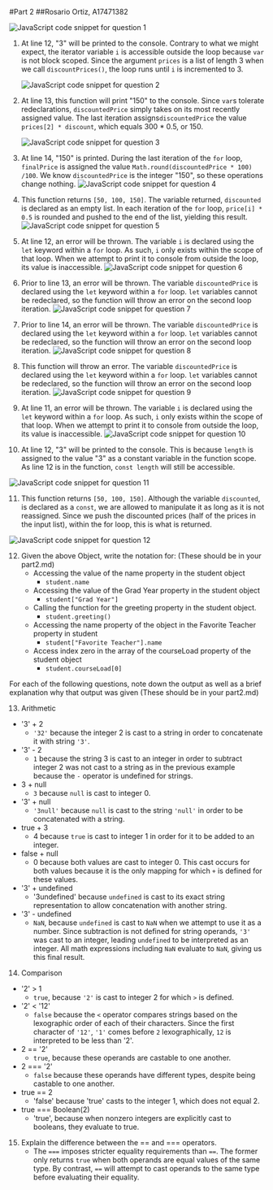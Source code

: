 #Part 2
##Rosario Ortiz, A17471382 

![JavaScript code snippet for question 1 ](images/lab4-part1b-q1.png)

1. At line 12, "3" will be printed to the console. Contrary to what we might expect, the iterator variable `i` is accessible outside the loop because `var` is not block scoped. Since the argument `prices` is a list of length 3 when we call `discountPrices()`, the loop runs until `i` is incremented to 3. 

    ![JavaScript code snippet for question 2](images/lab4-part1b-q2.png)

2. At line 13, this function will print "150" to the console. Since `var`s tolerate redeclarations, `discountedPrice` simply takes on its most recently assigned value. The last iteration assigns`discountedPrice` the value `prices[2] * discount`, which equals 300 * 0.5, or 150. 
   
   ![JavaScript code snippet for question 3](images/lab4-part1b-q3.png)
3. At line 14, "150" is printed. During the last iteration of the `for` loop, `finalPrice` is assigned the value `Math.round(discountedPrice * 100) /100`. We know `discountedPrice` is the integer "150", so these operations change nothing. 
   ![JavaScript code snippet for question 4](images/lab4-part1b-q4.png)
4. This function returns `[50, 100, 150]`. The variable returned, `discounted` is declared as an empty list. In each iteration of the `for` loop, `price[i] * 0.5` is rounded and pushed to the end of the list, yielding this result.  
    ![JavaScript code snippet for question 5](images/lab4-part1b-q5.png)
5. At line 12, an error will be thrown. The variable `i` is declared using the `let` keyword within a `for` loop. As such, `i` only exists within the scope of that loop. When we attempt to print it to console from outside the loop, its value is inaccessible. 
   ![JavaScript code snippet for question 6](images/lab4-part1b-q6.png)
6. Prior to line 13, an error will be thrown. The variable `discountedPrice` is declared using the `let` keyword within a `for` loop. `let` variables cannot be redeclared, so the function will throw an error on the second loop iteration. 
   ![JavaScript code snippet for question 7](images/lab4-part1b-q7.png)
7. Prior to line 14, an error will be thrown. The variable `discountedPrice` is declared using the `let` keyword within a `for` loop. `let` variables cannot be redeclared, so the function will throw an error on the second loop iteration.
   ![JavaScript code snippet for question 8](images/lab4-part1b-q8.png)
8. This function will throw an error. The variable `discountedPrice` is declared using the `let` keyword within a `for` loop. `let` variables cannot be redeclared, so the function will throw an error on the second loop iteration.
   ![JavaScript code snippet for question 9](images/lab4-part1b-q9.png)
9. At line 11, an error will be thrown. The variable `i` is declared using the `let` keyword within a `for` loop. As such, `i` only exists within the scope of that loop. When we attempt to print it to console from outside the loop, its value is inaccessible. 
    ![JavaScript code snippet for question 10](images/lab4-part1b-q10.png)
10. At line 12, "3" will be printed to the console. This is because `length` is assigned to the value "3" as a constant variable in the function scope. As line 12 is in the function, `const length` will still be accessible. 
    
   ![JavaScript code snippet for question 11](images/lab4-part1b-q11.png)

11. This function returns `[50, 100, 150]`. Although the variable `discounted`, is declared as a `const`, we are allowed to manipulate it as long as it is not reassigned. Since we push the discounted prices (half of the prices in the input list), within the for loop, this is what is returned. 

![JavaScript code snippet for question 12](images/lab4-part1b-q12.png)

12. Given the above Object, write the notation for:  (These should be in your part2.md)
    - Accessing the value of the name property in the student object
      - `student.name`
    - Accessing the value of the Grad Year property in the student object
      - `student["Grad Year"]`
    - Calling the function for the greeting property in the student object.
      - `student.greeting()`
    - Accessing the name property of the object in the Favorite Teacher property in student
      - `student["Favorite Teacher"].name`
    - Access index zero in the array of the courseLoad property of the student object
      - `student.courseLoad[0]`

For each of the following questions, note down the output as well as a brief explanation why that output was given  (These should be in your part2.md)

13. Arithmetic
 - '3' + 2
   - `'32'` because the integer 2 is cast to a string in order to concatenate it with string `'3'`. 
- '3' - 2
  - `1` because the string 3 is cast to an integer in order to subtract integer 2 was not cast to a string as in the previous example because the `-` operator is undefined for strings. 
- 3 + null
  - `3` because `null` is cast to integer 0. 
- '3' + null
  - `'3null'` because `null` is cast to the string `'null'` in order to be concatenated with a string. 
- true + 3
  - 4 because `true` is cast to integer 1 in order for it to be added to an integer. 
- false + null
  - 0 because both values are cast to integer 0. This cast occurs for both values because it is the only mapping for which `+` is defined for these values. 
- '3' + undefined
  - '3undefined' because `undefined` is cast to its exact string representation to allow concatenation with another string. 
- '3' - undefined
  - `NaN`, because `undefined` is cast to `NaN` when we attempt to use it as a number. Since subtraction is not defined for string operands,  `'3'`  was cast to an integer, leading `undefined` to be interpreted as an integer. All math expressions including `NaN` evaluate to `NaN`, giving us this final result. 
  
14. Comparison
   - '2' > 1
     - `true`, because `'2'` is cast to integer 2 for which `>` is defined.
   - '2' < '12'
     - `false` because the `<` operator compares strings based on the lexographic order of each of their characters. Since the first character of `'12'`, `'1'` comes before `2` lexographically, `12` is interpreted to be less than '2'. 
   - 2 == '2'
     - `true`, because these operands are castable to one another. 
   - 2 === '2'
     - `false` because these operands have different types, despite being castable to one another. 
   - true == 2
     - 'false' because 'true' casts to the integer 1, which does not equal 2. 
   - true === Boolean(2)
     - 'true', because when nonzero integers are explicitly cast to booleans, they evaluate to true. 
  
15. Explain the difference between the == and === operators.
    - The `===` imposes stricter equality requirements than `==`. The former only returns `true` when both operands are equal values of the same type. By contrast, `==` will attempt to cast operands to the same type before evaluating their equality. 